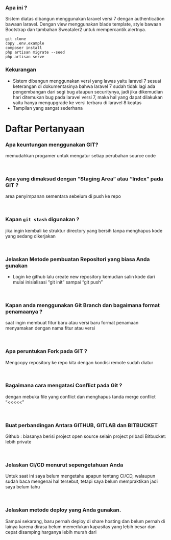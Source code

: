 

### Apa ini ?  
Sistem diatas dibangun menggunakan laravel versi 7 dengan authentication bawaan laravel. Dengan view menggunakan blade template, style bawaan Bootstrap dan tambahan Sweataler2 untuk mempercantik alertnya.  
  
```
git clone 
copy .env.example
composer install 
php artisan migrate --seed
php artisan serve
```

### Kekurangan  
- Sistem dibangun menggunakan versi yang lawas yaitu laravel 7 sesuai keterangan di dokumentasinya bahwa laravel 7 sudah tidak lagi ada pengembangan dari segi bug ataupun securitynya, jadi jika dikemudian hari ditemukan bug pada laravel versi 7, maka hal yang dapat dilakukan yaitu hanya mengupgrade ke versi terbaru di laravel 8 keatas
- Tampilan yang sangat sederhana
  
  
# Daftar Pertanyaan

### Apa keuntungan menggunakan GIT?  
memudahkan progamer untuk mengatur setiap perubahan source code  

<br>

### Apa yang dimaksud dengan “Staging Area” atau “Index” pada GIT ?  
area penyimpanan sementara sebelum di push ke repo  
  
<br>

### Kapan `git stash` digunakan ?
  
jika ingin kembali ke struktur directory yang bersih tanpa menghapus kode yang sedang dikerjakan  
  
<br>

### Jelaskan Metode pembuatan Repositori yang biasa Anda gunakan  
- Login ke github lalu create new repository
kemudian salin kode dari mulai inisialisasi “git init” sampai “git push”

<br>
  
### Kapan anda menggunakan Git Branch dan bagaimana format penamaanya ?  
saat ingin membuat fitur baru atau versi baru
format penamaan menyamakan dengan nama fitur atau versi

<br>

### Apa peruntukan Fork pada GIT ?  
Mengcopy repository ke repo kita dengan kondisi remote sudah diatur
  
<br>
  
### Bagaimana cara mengatasi Conflict pada Git ?
dengan mebuka file yang conflict dan menghapus tanda merge conflict “<<<<<”  
  
<br>

### Buat perbandingan Antara GITHUB, GITLAB dan BITBUCKET
  
Github : biasanya berisi project open source selain project pribadi
Bitbucket: lebih private
  
<br>
  
### Jelaskan CI/CD menurut sepengetahuan Anda  
Untuk saat ini saya belum mengetahu apapun tentang CI/CD, walaupun sudah baca mengenai hal tersebut, tetapi saya belum mempraktikan jadi saya belum tahu  
  
<br>

### Jelaskan metode deploy yang Anda gunakan.
  
Sampai sekarang, baru pernah deploy di share hosting dan belum pernah di lainya
karena dirasa belum memerlukan kapasitas yang lebih besar dan cepat disamping harganya lebih murah dari
